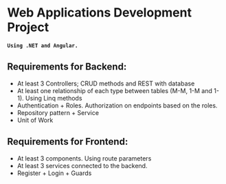 # Web Applications Development Project
**```Using .NET and Angular.```**

Requirements for Backend:
-
- At least 3 Controllers; CRUD methods and REST with database
- At least one relationship of each type between tables (M-M, 1-M and 1-1).  Using Linq methods
- Authentication + Roles. Authorization on endpoints based on the roles.
- Repository pattern + Service
- Unit of Work

Requirements for Frontend:
-
- At least 3 components. Using route parameters
- At least 3 services connected to the backend.
- Register + Login + Guards 
